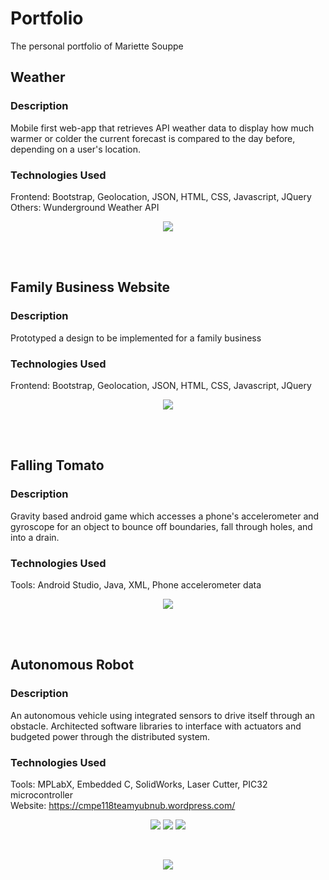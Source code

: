 # Portfolio
The personal  portfolio of Mariette Souppe

## Weather
### Description

Mobile first web-app that retrieves API weather data to display how much warmer or colder the current forecast is compared to the day before, depending on a user's location.

### Technologies Used

Frontend: Bootstrap, Geolocation, JSON, HTML, CSS, Javascript, JQuery <br>
Others: Wunderground Weather API

<p align="center">
  <img src="https://cloud.githubusercontent.com/assets/10625343/19733277/662a62a4-9b58-11e6-9991-b65e49456468.PNG"/>
</p>

<br>
<br>

## Family Business Website
### Description

Prototyped a design to be implemented for a family business 

### Technologies Used

Frontend: Bootstrap, Geolocation, JSON, HTML, CSS, Javascript, JQuery 

<p align="center">
  <img src="https://cloud.githubusercontent.com/assets/10625343/19740427/80fd6afc-9b73-11e6-9214-5c2f4916970f.png"/>
</p>

<br>
<br>

## Falling Tomato
### Description

Gravity based android game which accesses a phone's accelerometer and gyroscope for an object to bounce off boundaries, fall through holes, and into a drain.

### Technologies Used

Tools: Android Studio, Java, XML, Phone accelerometer data

<p align="center">
  <img src="https://cloud.githubusercontent.com/assets/10625343/19742052/32841920-9b78-11e6-9b8b-1093f4fca56d.gif"/>
</p>

<br>
<br>

## Autonomous Robot
### Description

An autonomous vehicle using integrated sensors to drive itself through an obstacle. Architected software libraries to interface with actuators and budgeted power through the distributed system.

### Technologies Used

Tools: MPLabX, Embedded C, SolidWorks, Laser Cutter, PIC32 microcontroller <br>
Website: https://cmpe118teamyubnub.wordpress.com/

<p align="center">
  <img src="https://cloud.githubusercontent.com/assets/10625343/19740206/aa15a978-9b72-11e6-9ad6-9d88f5f1be80.png"/>
  <img src="https://cloud.githubusercontent.com/assets/10625343/19740173/937de52c-9b72-11e6-99c4-6d4899345ba6.png"/>
  <img src="https://cloud.githubusercontent.com/assets/10625343/19740186/a1e2934c-9b72-11e6-960a-693d980c74f7.png"/>
</p>

<br>

<p align="center">
  <img src="https://cloud.githubusercontent.com/assets/10625343/19740217/b3d4b83c-9b72-11e6-8fb9-b7ff6b5488f0.gif"/>
</p>

